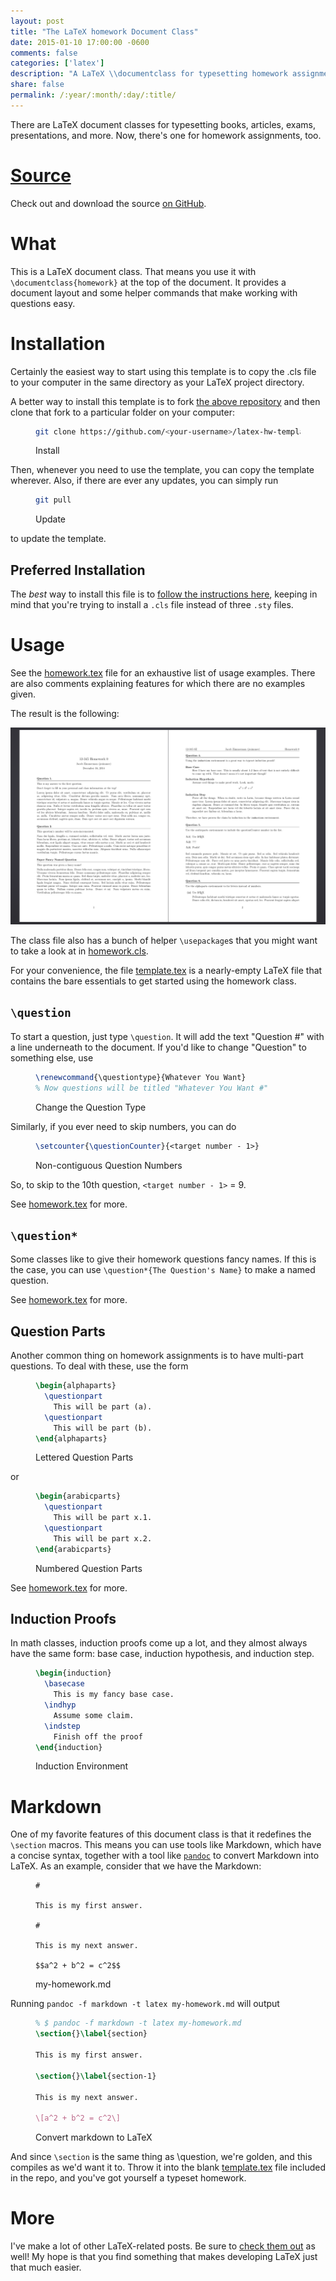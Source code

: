 ```yaml
---
layout: post
title: "The LaTeX homework Document Class"
date: 2015-01-10 17:00:00 -0600
comments: false
categories: ['latex']
description: "A LaTeX \\documentclass for typesetting homework assignments."
share: false
permalink: /:year/:month/:day/:title/
---
```


There are LaTeX document classes for typesetting books, articles, exams,
presentations, and more. Now, there's one for homework assignments, too.

<!-- more -->

# [Source][homework]

Check out and download the source [on GitHub][homework].

# What

This is a LaTeX document class. That means you use it with
`\documentclass{homework}` at the top of the document. It provides a document
layout and some helper commands that make working with questions easy.

# Installation

Certainly the easiest way to start using this template is to copy the .cls file
to your computer in the same directory as your LaTeX project directory.

A better way to install this template is to fork [the above
repository][homework] and then clone that fork to a particular folder on your
computer:

<figure>

```{.bash .numberLines}
git clone https://github.com/<your-username>/latex-hw-template
```

<figcaption>Install</figcaption>
</figure>

Then, whenever you need to use the template, you can copy the template wherever.
Also, if there are ever any updates, you can simply run

<figure>

```{.bash .numberLines}
git pull
```

<figcaption>Update</figcaption>
</figure>

to update the template.

## Preferred Installation

The _best_ way to install this file is to [follow the instructions
here][install], keeping in mind that you're trying to install a `.cls` file
instead of three `.sty` files.

[install]: https://github.com/jez/latex-solarized#installation

# Usage

See the [homework.tex][homework.tex] file for an exhaustive list of usage
examples. There are also comments explaining features for which there are no
examples given.

The result is the following:

[![](/assets/img/homework-class.png)](/assets/img/homework-class.png)

The class file also has a bunch of helper `\usepackage`s that you might want to
take a look at in [homework.cls][homework.cls].

For your convenience, the file [template.tex][template.tex] is a nearly-empty
LaTeX file that contains the bare essentials to get started using the homework
class.

## `\question`

To start a question, just type `\question`. It will add the text "Question #"
with a line underneath to the document. If you'd like to change "Question" to
something else, use

<figure>

```{.tex .numberLines}
\renewcommand{\questiontype}{Whatever You Want}
% Now questions will be titled "Whatever You Want #"
```

<figcaption>Change the Question Type</figcaption>
</figure>

Similarly, if you ever need to skip numbers, you can do

<figure>

```{.tex .numberLines}
\setcounter{\questionCounter}{<target number - 1>}
```

<figcaption>Non-contiguous Question Numbers</figcaption>
</figure>

So, to skip to the 10th question, `<target number - 1>` = 9.

See [homework.tex][homework.tex] for more.

## `\question*`

Some classes like to give their homework questions fancy names. If this is the
case, you can use `\question*{The Question's Name}` to make a named question.

See [homework.tex][homework.tex] for more.

## Question Parts

Another common thing on homework assignments is to have multi-part questions. To
deal with these, use the form

<figure>

```tex
\begin{alphaparts}
  \questionpart
    This will be part (a).
  \questionpart
    This will be part (b).
\end{alphaparts}
```

<figcaption>Lettered Question Parts</figcaption>
</figure>

or

<figure>

```{.tex .numberLines}
\begin{arabicparts}
  \questionpart
    This will be part x.1.
  \questionpart
    This will be part x.2.
\end{arabicparts}
```

<figcaption>Numbered Question Parts</figcaption>
</figure>

See [homework.tex][homework.tex] for more.

## Induction Proofs

In math classes, induction proofs come up a lot, and they almost always have the
same form: base case, induction hypothesis, and induction step.

<figure>

```{.tex .numberLines}
\begin{induction}
  \basecase
    This is my fancy base case.
  \indhyp
    Assume some claim.
  \indstep
    Finish off the proof
\end{induction}
```

<figcaption>Induction Environment</figcaption>
</figure>

# Markdown

One of my favorite features of this document class is that it redefines the
`\section` macros. This means you can use tools like Markdown, which have a
concise syntax, together with a tool like [`pandoc`][pandoc] to convert Markdown
into LaTeX. As an example, consider that we have the Markdown:

<figure>

```{.plain .numberLines}
#

This is my first answer.

#

This is my next answer.

$$a^2 + b^2 = c^2$$
```

<figcaption>my-homework.md</figcaption>
</figure>

Running `pandoc -f markdown -t latex my-homework.md` will output

<figure>

```{.tex .numberLines}
% $ pandoc -f markdown -t latex my-homework.md
\section{}\label{section}

This is my first answer.

\section{}\label{section-1}

This is my next answer.

\[a^2 + b^2 = c^2\]
```

<figcaption>Convert markdown to LaTeX</figcaption>
</figure>

And since `\section` is the same thing as \question, we're golden, and this
compiles as we'd want it to. Throw it into the blank
[template.tex][template.tex] file included in the repo, and you've got yourself
a typeset homework.

# More

I've make a lot of other LaTeX-related posts. Be sure to [check them out][latex]
as well! My hope is that you find something that makes developing LaTeX just
that much easier.


[homework]: https://github.com/jez/latex-homework-class
[homework.cls]: https://github.com/jez/latex-homework-class/blob/master/homework.cls
[homework.tex]: https://github.com/jez/latex-homework-class/blob/master/homework.tex
[template.tex]: https://github.com/jez/latex-homework-class/blob/master/template.tex
[pandoc]: http://johnmacfarlane.net/pandoc/
[latex]: /categories#latex
